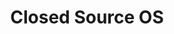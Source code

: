 ---
layout: timeline 
title: Closed Source OS
image_url: /images/ibm-os-2-logo.png
caption: Τα λογισμικά «κλειστού» τύπου, δίνουν έμφαση στην παρουσίαση της πληροφορίας.
events:
  - windows1
  - ibm-os-2
  - windows-98
  - windows-vista
---